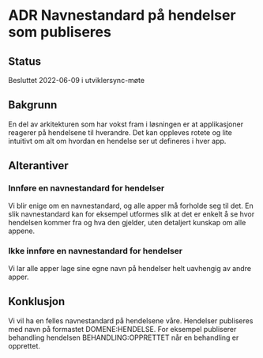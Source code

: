 # ADR Navnestandard på hendelser som publiseres

## Status
Besluttet 2022-06-09 i utviklersync-møte

## Bakgrunn
En del  av arkitekturen som har vokst fram i løsningen er at applikasjoner reagerer på hendelsene til hverandre.
Det kan oppleves rotete og lite intuitivt om alt om hvordan en hendelse ser ut defineres i hver app.

## Alterantiver
### Innføre en navnestandard for hendelser
Vi blir enige om en navnestandard, og alle apper må forholde seg til det.
En slik navnestandard kan for eksempel utformes slik at det er enkelt å se hvor hendelsen kommer fra og hva den gjelder, uten detaljert kunskap om alle appene.

### Ikke innføre en navnestandard for hendelser
Vi lar alle apper lage sine egne navn på hendelser helt uavhengig av andre apper.

## Konklusjon
Vi vil ha en felles navnestandard på hendelsene våre.
Hendelser publiseres med navn på formastet DOMENE:HENDELSE. For eksempel publiserer behandling hendelsen BEHANDLING:OPPRETTET når en behandling er opprettet.
